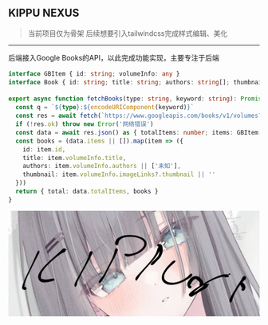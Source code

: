 ## KIPPU NEXUS

> 当前项目仅为骨架
> 后续想要引入tailwindcss完成样式编辑、美化

---

后端接入Google Books的API，以此完成功能实现，主要专注于后端
```ts
interface GBItem { id: string; volumeInfo: any }
interface Book { id: string; title: string; authors: string[]; thumbnail: string }

export async function fetchBooks(type: string, keyword: string): Promise<{ total: number; books: Book[] }> {
  const q = `${type}:${encodeURIComponent(keyword)}`
  const res = await fetch(`https://www.googleapis.com/books/v1/volumes?q=${q}&maxResults=20`)
  if (!res.ok) throw new Error('网络错误')
  const data = await res.json() as { totalItems: number; items: GBItem[] }
  const books = (data.items || []).map(item => ({
    id: item.id,
    title: item.volumeInfo.title,
    authors: item.volumeInfo.authors || ['未知'],
    thumbnail: item.volumeInfo.imageLinks?.thumbnail || ''
  }))
  return { total: data.totalItems, books }
}
```

![KIPPU](./images/kippu.png)